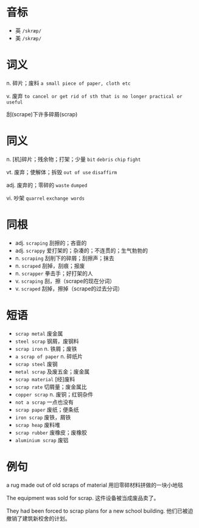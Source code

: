 # 音标

- 英 `/skræp/`
- 美 `/skræp/`

# 词义

n. 碎片；废料
`a small piece of paper, cloth etc`

v. 废弃
`to cancel or get rid of sth that is no longer practical or useful`



刮(scrape)下许多碎屑(scrap)

# 同义

n. [机]碎片；残余物；打架；少量
`bit` `debris` `chip` `fight`

vt. 废弃；使解体；拆毁
`out of use` `disaffirm`

adj. 废弃的；零碎的
`waste` `dumped`

vi. 吵架
`quarrel` `exchange words`

# 同根

- adj. `scraping` 刮擦的；吝啬的
- adj. `scrappy` 爱打架的；杂凑的；不连贯的；生气勃勃的
- n. `scraping` 刮削下的碎屑；刮擦声；抹去
- n. `scraped` 刮掉，刮痕；报废
- n. `scrapper` 拳击手；好打架的人
- v. `scraping` 刮，擦（scrape的现在分词）
- v. `scraped` 刮掉，擦掉（scrape的过去分词）

# 短语

- `scrap metal` 废金属
- `steel scrap` 钢屑，废钢料
- `scrap iron` n. 铁屑；废铁
- `a scrap of paper` n. 碎纸片
- `scrap steel` 废钢
- `metal scrap` 及废五金；废金属
- `scrap material` [经]废料
- `scrap rate` 切屑量；废金属比
- `copper scrap` n. 废铜；红铜杂件
- `not a scrap` 一点也没有
- `scrap paper` 废纸；便条纸
- `iron scrap` 废铁，屑铁
- `scrap heap` 废料堆
- `scrap rubber` 废橡皮；废橡胶
- `aluminium scrap` 废铝

# 例句

a rug made out of old scraps of material
用旧零碎材料拼做的一块小地毯

The equipment was sold for scrap.
这件设备被当成废品卖了。

They had been forced to scrap plans for a new school building.
他们已被迫撤销了建筑新校舍的计划。


